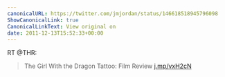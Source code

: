 ```yaml
---
canonicalURL: https://twitter.com/jmjordan/status/146618518945796098
ShowCanonicalLink: true
CanonicalLinkText: View original on
date: 2011-12-13T15:52:33+00:00
---
```

RT @THR:
> The Girl With the Dragon Tattoo: Film Review [j.mp/vxH2cN](http://j.mp/vxH2cN)